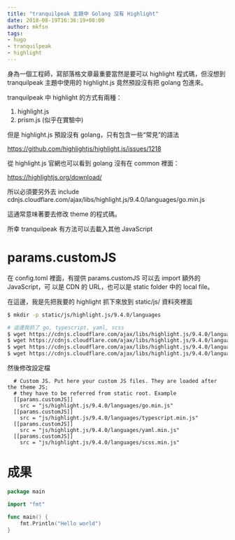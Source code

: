 ```yaml
---
title: "tranquilpeak 主題中 Golang 沒有 Highlight"
date: 2018-08-19T16:36:19+08:00
author: mkfsn
tags:
- hugo
- tranquilpeak
- highlight
---
```


身為一個工程師，寫部落格文章最重要當然是要可以 highlight 程式碼，但沒想到
tranquilpeak 主題中使用的 highlight.js 竟然預設沒有把 golang 包進來。

<!--more-->

tranquilpeak 中 highlight 的方式有兩種：

1. highlight.js
2. prism.js (似乎在實驗中)

但是 highlight.js 預設沒有 golang，只有包含一些“常見”的語法

https://github.com/highlightjs/highlight.js/issues/1218

從 highlight.js 官網也可以看到 golang 沒有在 common 裡面：

https://highlightjs.org/download/

所以必須要另外去 include cdnjs.cloudflare.com/ajax/libs/highlight.js/9.4.0/languages/go.min.js

這通常意味著要去修改 theme 的程式碼。

所幸 tranquilpeak 有方法可以去載入其他 JavaScript

# params.customJS

在 config.toml 裡面，有提供 params.customJS 可以去 import 額外的 JavaScript，可
以是 CDN 的 URL，也可以是 static folder 中的 local file。

在這邊，我是先把我要的 highlight 抓下來放到 static/js/ 資料夾裡面

```bash
$ mkdir -p static/js/highlight.js/9.4.0/languages

# 這邊我抓了 go, typescript, yaml, scss
$ wget https://cdnjs.cloudflare.com/ajax/libs/highlight.js/9.4.0/languages/go.min.js -P static/js/highlight.js/9.4.0/languages
$ wget https://cdnjs.cloudflare.com/ajax/libs/highlight.js/9.4.0/languages/typescript.min.js -P static/js/highlight.js/9.4.0/languages
$ wget https://cdnjs.cloudflare.com/ajax/libs/highlight.js/9.4.0/languages/yaml.min.js -P static/js/highlight.js/9.4.0/languages
$ wget https://cdnjs.cloudflare.com/ajax/libs/highlight.js/9.4.0/languages/scss.min.js -P static/js/highlight.js/9.4.0/languages
```

然後修改設定檔

```
  # Custom JS. Put here your custom JS files. They are loaded after the theme JS;
  # they have to be referred from static root. Example
  [[params.customJS]]
    src = "js/highlight.js/9.4.0/languages/go.min.js"
  [[params.customJS]]
    src = "js/highlight.js/9.4.0/languages/typescript.min.js"
  [[params.customJS]]
    src = "js/highlight.js/9.4.0/languages/yaml.min.js"
  [[params.customJS]]
    src = "js/highlight.js/9.4.0/languages/scss.min.js"
```

# 成果

```go
package main

import "fmt"

func main() {
    fmt.Println("Hello world")
}
```
